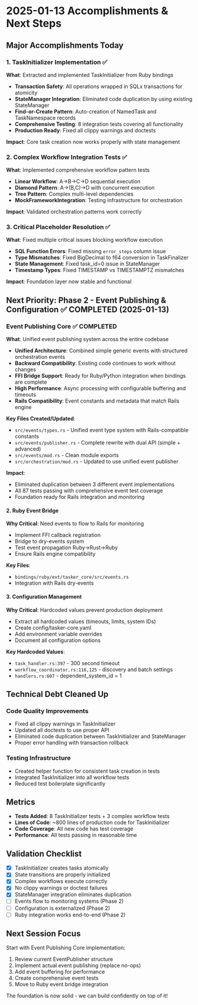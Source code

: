 # 2025-01-13 Accomplishments & Next Steps

## Major Accomplishments Today

### 1. TaskInitializer Implementation ✅
**What**: Extracted and implemented TaskInitializer from Ruby bindings
- **Transaction Safety**: All operations wrapped in SQLx transactions for atomicity
- **StateManager Integration**: Eliminated code duplication by using existing StateManager
- **Find-or-Create Pattern**: Auto-creation of NamedTask and TaskNamespace records
- **Comprehensive Testing**: 8 integration tests covering all functionality
- **Production Ready**: Fixed all clippy warnings and doctests

**Impact**: Core task creation now works properly with state management

### 2. Complex Workflow Integration Tests ✅
**What**: Implemented comprehensive workflow pattern tests
- **Linear Workflow**: A→B→C→D sequential execution
- **Diamond Pattern**: A→(B,C)→D with concurrent execution
- **Tree Pattern**: Complex multi-level dependencies
- **MockFrameworkIntegration**: Testing infrastructure for orchestration

**Impact**: Validated orchestration patterns work correctly

### 3. Critical Placeholder Resolution ✅
**What**: Fixed multiple critical issues blocking workflow execution
- **SQL Function Errors**: Fixed missing `error_steps` column issue
- **Type Mismatches**: Fixed BigDecimal to f64 conversion in TaskFinalizer
- **State Management**: Fixed task_id=0 issue in StateManager
- **Timestamp Types**: Fixed TIMESTAMP vs TIMESTAMPTZ mismatches

**Impact**: Foundation layer now stable and functional

## Next Priority: Phase 2 - Event Publishing & Configuration ✅ COMPLETED (2025-01-13)

### Event Publishing Core ✅ COMPLETED
**What**: Unified event publishing system across the entire codebase
- **Unified Architecture**: Combined simple generic events with structured orchestration events
- **Backward Compatibility**: Existing code continues to work without changes
- **FFI Bridge Support**: Ready for Ruby/Python integration when bindings are complete
- **High Performance**: Async processing with configurable buffering and timeouts
- **Rails Compatibility**: Event constants and metadata that match Rails engine

**Key Files Created/Updated**:
- `src/events/types.rs` - Unified event type system with Rails-compatible constants
- `src/events/publisher.rs` - Complete rewrite with dual API (simple + advanced)
- `src/events/mod.rs` - Clean module exports
- `src/orchestration/mod.rs` - Updated to use unified event publisher

**Impact**: 
- Eliminated duplication between 3 different event implementations
- All 87 tests passing with comprehensive event test coverage
- Foundation ready for Rails integration and monitoring

#### 2. Ruby Event Bridge
**Why Critical**: Need events to flow to Rails for monitoring
- Implement FFI callback registration
- Bridge to dry-events system
- Test event propagation Ruby→Rust→Ruby
- Ensure Rails engine compatibility

**Key Files**:
- `bindings/ruby/ext/tasker_core/src/events.rs`
- Integration with Rails dry-events

#### 3. Configuration Management
**Why Critical**: Hardcoded values prevent production deployment
- Extract all hardcoded values (timeouts, limits, system IDs)
- Create config/tasker-core.yaml
- Add environment variable overrides
- Document all configuration options

**Key Hardcoded Values**:
- `task_handler.rs:397` - 300 second timeout
- `workflow_coordinator.rs:116,125` - discovery and batch settings
- `handlers.rs:607` - dependent_system_id = 1

## Technical Debt Cleaned Up

### Code Quality Improvements
- Fixed all clippy warnings in TaskInitializer
- Updated all doctests to use proper API
- Eliminated code duplication between TaskInitializer and StateManager
- Proper error handling with transaction rollback

### Testing Infrastructure
- Created helper function for consistent task creation in tests
- Integrated TaskInitializer into all workflow tests
- Reduced test boilerplate significantly

## Metrics

- **Tests Added**: 8 TaskInitializer tests + 3 complex workflow tests
- **Lines of Code**: ~800 lines of production code for TaskInitializer
- **Code Coverage**: All new code has test coverage
- **Performance**: All tests passing in reasonable time

## Validation Checklist

- [x] TaskInitializer creates tasks atomically
- [x] State transitions are properly initialized
- [x] Complex workflows execute correctly
- [x] No clippy warnings or doctest failures
- [x] StateManager integration eliminates duplication
- [ ] Events flow to monitoring systems (Phase 2)
- [ ] Configuration is externalized (Phase 2)
- [ ] Ruby integration works end-to-end (Phase 2)

## Next Session Focus

Start with Event Publishing Core implementation:
1. Review current EventPublisher structure
2. Implement actual event publishing (replace no-ops)
3. Add event buffering for performance
4. Create comprehensive event tests
5. Move to Ruby event bridge integration

The foundation is now solid - we can build confidently on top of it!